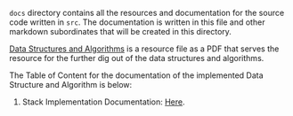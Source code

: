 `docs` directory contains all the resources and documentation for the source code written in `src`. The documentation is written in this file and other markdown subordinates that will be created in this directory.

[Data Structures and Algorithms](./Data%20Structures%20and%20Algorithms.pdf) is a resource file as a PDF that serves the resource for the further dig out of the data structures and algorithms.

The Table of Content for the documentation of the implemented Data Structure and Algorithm is below:

1. Stack Implementation Documentation: [Here](./stack_documentation.md).

